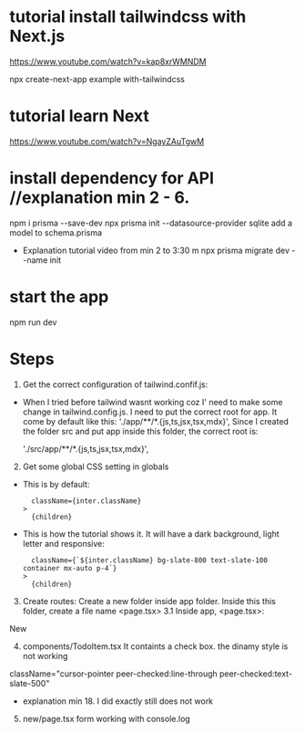 # tutorial install tailwindcss with Next.js
https://www.youtube.com/watch?v=kap8xrWMNDM

npx create-next-app example with-tailwindcss

# tutorial learn Next
https://www.youtube.com/watch?v=NgayZAuTgwM

# install dependency for API //explanation min 2 - 6.
npm i prisma --save-dev
npx prisma init --datasource-provider sqlite
add a model to schema.prisma
* Explanation tutorial video from min 2 to 3:30 m
npx prisma migrate dev --name init

# start the app
npm run dev

# Steps
1. Get the correct configuration of tailwind.confif.js:
* When I tried before tailwind wasnt working coz I' need to make some change in tailwind.config.js. I need to put the correct root for app. It come by default like this:
    './app/**/*.{js,ts,jsx,tsx,mdx}',
Since I created the folder src and put app inside this folder, the correct root is:

    './src/app/**/*.{js,ts,jsx,tsx,mdx}',

2. Get some global CSS setting in globals
* This is by default:

        className={inter.className}
      >
        {children}
* This is how the tutorial shows it. It will have a dark background, light letter and responsive:

        className={`${inter.className} bg-slate-800 text-slate-100 container mx-auto p-4`}
      >
        {children}

3. Create routes:
Create a new folder inside app folder. Inside this this folder, create a file name <page.tsx>
3.1 Inside app, <page.tsx>:
<Link href="/new">New</Link>

4. components/TodoItem.tsx
It containts a check box. the dinamy style is not working

className="cursor-pointer peer-checked:line-through peer-checked:text-slate-500"
* explanation min 18. I did exactly still does not work

5. new/page.tsx
form working with console.log
